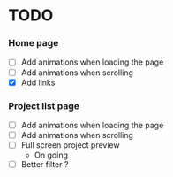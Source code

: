 # TODO

### Home page
- [ ] Add animations when loading the page
- [ ] Add animations when scrolling
- [x] Add links

### Project list page
- [ ] Add animations when loading the page
- [ ] Add animations when scrolling
- [ ] Full screen project preview 
  - On going
- [ ] Better filter ?